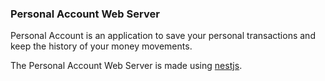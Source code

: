 ### Personal Account Web Server

Personal Account is an application to save your personal transactions and keep the history of your money movements.

The Personal Account Web Server is made using [nestjs](https://nestjs.com/).